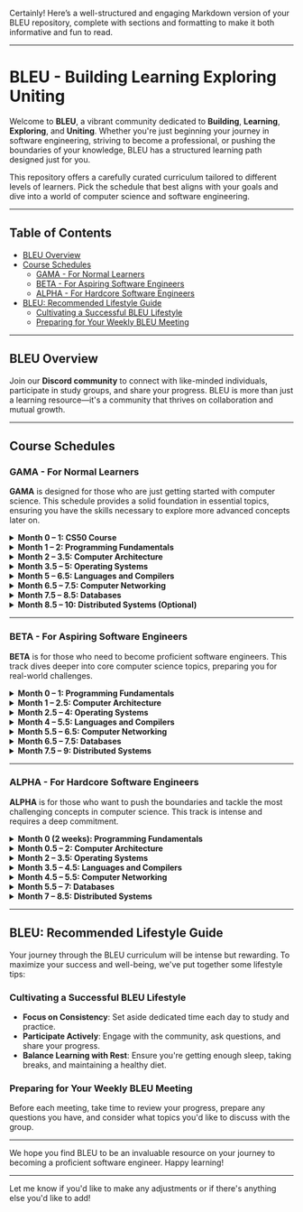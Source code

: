Certainly! Here’s a well-structured and engaging Markdown version of your BLEU repository, complete with sections and formatting to make it both informative and fun to read.

---

# BLEU - Building Learning Exploring Uniting

Welcome to **BLEU**, a vibrant community dedicated to **Building**, **Learning**, **Exploring**, and **Uniting**. Whether you're just beginning your journey in software engineering, striving to become a professional, or pushing the boundaries of your knowledge, BLEU has a structured learning path designed just for you.

This repository offers a carefully curated curriculum tailored to different levels of learners. Pick the schedule that best aligns with your goals and dive into a world of computer science and software engineering.

---

## Table of Contents

- [BLEU Overview](#bleu-overview)
- [Course Schedules](#course-schedules)
  - [GAMA - For Normal Learners](#gama---for-normal-learners)
  - [BETA - For Aspiring Software Engineers](#beta---for-aspiring-software-engineers)
  - [ALPHA - For Hardcore Software Engineers](#alpha---for-hardcore-software-engineers)
- [BLEU: Recommended Lifestyle Guide](#bleu-recommended-lifestyle-guide)
  - [Cultivating a Successful BLEU Lifestyle](#cultivating-a-successful-bleu-lifestyle)
  - [Preparing for Your Weekly BLEU Meeting](#preparing-for-your-weekly-bleu-meeting)

---

## BLEU Overview

Join our **Discord community** to connect with like-minded individuals, participate in study groups, and share your progress. BLEU is more than just a learning resource—it's a community that thrives on collaboration and mutual growth.

---

## Course Schedules

### GAMA - For Normal Learners

**GAMA** is designed for those who are just getting started with computer science. This schedule provides a solid foundation in essential topics, ensuring you have the skills necessary to explore more advanced concepts later on.

<details>
  <summary><strong>Month 0 – 1: CS50 Course</strong></summary>
  - **Focus**: Basics of computer science and programming.
  - **Key Concepts**: Algorithms, data structures, software design.
  - **Activities**: Complete course assignments and projects, participate in study group meetings.
</details>

<details>
  <summary><strong>Month 1 – 2: Programming Fundamentals</strong></summary>
  - **Focus**: Basic DSA concepts, OOP.
  - **Project 1**: Implement data structures and algorithms.
  - **Project 2**: Build a simple inventory tracker.
</details>

<details>
  <summary><strong>Month 2 – 3.5: Computer Architecture</strong></summary>
  - **Book**: "Nand2Tetris" (First 6 chapters and projects)
  - **Focus**: Understand the fundamental building blocks of computers.
</details>

<details>
  <summary><strong>Month 3.5 – 5: Operating Systems</strong></summary>
  - **Book**: "OS Three Easy Pieces"
  - **Focus**: Learn how operating systems manage hardware resources and processes.
  - **Project**: Implement process scheduling and memory management.
</details>

<details>
  <summary><strong>Month 5 – 6.5: Languages and Compilers</strong></summary>
  - **Books**: "Compilers: Principles, Techniques, and Tools", "Crafting Interpreters"
  - **Project**: Develop a simple compiler for a toy language.
</details>

<details>
  <summary><strong>Month 6.5 – 7.5: Computer Networking</strong></summary>
  - **Book**: "Computer Networking: A Top-Down Approach"
  - **Focus**: Network protocols, layers, and security principles.
  - **Project**: Build a simple network protocol analyzer.
</details>

<details>
  <summary><strong>Month 7.5 – 8.5: Databases</strong></summary>
  - **Lectures**: UC Berkeley CS186 (Database Systems)
  - **Book**: "Database Management Systems" by Ramakrishnan
  - **Project**: Create a database with 100,000 fake records and apply learned concepts.
</details>

<details>
  <summary><strong>Month 8.5 – 10: Distributed Systems (Optional)</strong></summary>
  - **Book**: "Designing Data-Intensive Applications" by Martin Kleppmann
  - **Lectures**: MIT 6.824 Distributed Systems course
  - **Project**: Develop a real-time analytics platform or build a scalable data pipeline.
</details>

---

### BETA - For Aspiring Software Engineers

**BETA** is for those who need to become proficient software engineers. This track dives deeper into core computer science topics, preparing you for real-world challenges.

<details>
  <summary><strong>Month 0 – 1: Programming Fundamentals</strong></summary>
  - **Focus**: Basic DSA concepts, OOP.
  - **Project 1**: Implement data structures and algorithms.
  - **Project 2**: Build a Sudoku solver.
</details>

<details>
  <summary><strong>Month 1 – 2.5: Computer Architecture</strong></summary>
  - **Books**: "Nand2Tetris", "CS:APP"
  - **Focus**: Fundamental building blocks of computers.
  - **Project**: Simulate a simple von Neumann architecture.
</details>

<details>
  <summary><strong>Month 2.5 – 4: Operating Systems</strong></summary>
  - **Book**: "OS Three Easy Pieces"
  - **Focus**: Operating system management of hardware resources and processes.
  - **Project**: Implement process scheduling and memory management.
</details>

<details>
  <summary><strong>Month 4 – 5.5: Languages and Compilers</strong></summary>
  - **Books**: "Compilers: Principles, Techniques, and Tools", "Crafting Interpreters"
  - **Project**: Develop a simple compiler for a toy language.
</details>

<details>
  <summary><strong>Month 5.5 – 6.5: Computer Networking</strong></summary>
  - **Book**: "Computer Networking: A Top-Down Approach"
  - **Focus**: Network protocols, layers, and security principles.
  - **Project**: Build a simple network protocol analyzer.
</details>

<details>
  <summary><strong>Month 6.5 – 7.5: Databases</strong></summary>
  - **Lectures**: UC Berkeley CS186 (Database Systems)
  - **Book**: "Database Management Systems" by Ramakrishnan
  - **Project**: Create a database with 100,000 fake records and apply learned concepts.
</details>

<details>
  <summary><strong>Month 7.5 – 9: Distributed Systems</strong></summary>
  - **Book**: "Designing Data-Intensive Applications" by Martin Kleppmann
  - **Lectures**: MIT 6.824 Distributed Systems course
  - **Project**: Develop a real-time analytics platform or build a scalable data pipeline.
</details>

---

### ALPHA - For Hardcore Software Engineers

**ALPHA** is for those who want to push the boundaries and tackle the most challenging concepts in computer science. This track is intense and requires a deep commitment.

<details>
  <summary><strong>Month 0 (2 weeks): Programming Fundamentals</strong></summary>
  - **Focus**: Advanced DSA concepts and core programming principles.
  - **Project**: Implement advanced data structures and algorithms.
</details>

<details>
  <summary><strong>Month 0.5 – 2: Computer Architecture</strong></summary>
  - **Books**: "Nand2Tetris", "CS:APP"
  - **Focus**: Fundamental building blocks of computers.
  - **Project**: Simulate a simple von Neumann architecture.
</details>

<details>
  <summary><strong>Month 2 – 3.5: Operating Systems</strong></summary>
  - **Books**: "Modern Operating Systems", "OS Three Easy Pieces", "Linux Kernel Development"
  - **Focus**: Operating system management of hardware resources and processes.
  - **Project**: Add features to a small kernel.
</details>

<details>
  <summary><strong>Month 3.5 – 4.5: Languages and Compilers</strong></summary>
  - **Books**: "Compilers: Principles, Techniques, and Tools", "Crafting Interpreters"
  - **Project**: Develop a simple compiler for a toy language.
</details>

<details>
  <summary><strong>Month 4.5 – 5.5: Computer Networking</strong></summary>
  - **Book**: "Computer Networking: A Top-Down Approach"
  - **Focus**: Network protocols, layers, and security principles.
  - **Project**: Build a simple network protocol analyzer.
</details>

<details>
  <summary><strong>Month 5.5 – 7: Databases</strong></summary>
  - **Lectures**: UC Berkeley CS186 (Database Systems)
  - **Books**: "Database Management Systems" by Ramakrishnan, "Fundamentals of Database Systems", "Red Book: SQL Server Query Processing Internal Architecture"
  - **Project**: Design and implement a mini-Database Management System (DBMS).
</details

>

<details>
  <summary><strong>Month 7 – 8.5: Distributed Systems</strong></summary>
  - **Book**: "Designing Data-Intensive Applications" by Martin Kleppmann
  - **Lectures**: MIT 6.824 Distributed Systems course
  - **Project**: Develop a real-time analytics platform or build a scalable data pipeline.
</details>

---

## BLEU: Recommended Lifestyle Guide

Your journey through the BLEU curriculum will be intense but rewarding. To maximize your success and well-being, we've put together some lifestyle tips:

### Cultivating a Successful BLEU Lifestyle

- **Focus on Consistency**: Set aside dedicated time each day to study and practice.
- **Participate Actively**: Engage with the community, ask questions, and share your progress.
- **Balance Learning with Rest**: Ensure you're getting enough sleep, taking breaks, and maintaining a healthy diet.

### Preparing for Your Weekly BLEU Meeting

Before each meeting, take time to review your progress, prepare any questions you have, and consider what topics you'd like to discuss with the group.

---

We hope you find BLEU to be an invaluable resource on your journey to becoming a proficient software engineer. Happy learning!

---

Let me know if you'd like to make any adjustments or if there's anything else you'd like to add!
